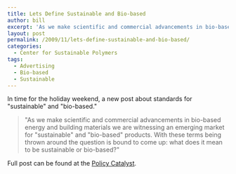 ```yaml
---
title: Lets Define Sustainable and Bio-based
author: bill
excerpt: 'As we make scientific and commercial advancements in bio-based energy and building materials we are witnessing an emerging market for "sustainable" and "bio-based" products. With these terms being thrown around the question is bound to come up: what does it mean to be sustainable or bio-based?'
layout: post
permalink: /2009/11/lets-define-sustainable-and-bio-based/
categories:
  - Center for Sustainable Polymers
tags:
  - Advertising
  - Bio-based
  - Sustainable
---
```

In time for the holiday weekend, a new post about standards for "sustainable" and "bio-based."

> "As we make scientific and commercial advancements in bio-based energy and building materials we are witnessing an emerging market for "sustainable" and "bio-based" products. With these terms being thrown around the question is bound to come up: what does it mean to be sustainable or bio-based?"

Full post can be found at the <a href="http://blog.lib.umn.edu/cstpp/policycatalyst/2009/11/lets_define_sustainable_and_bio-based.php" target="_blank">Policy Catalyst</a>.